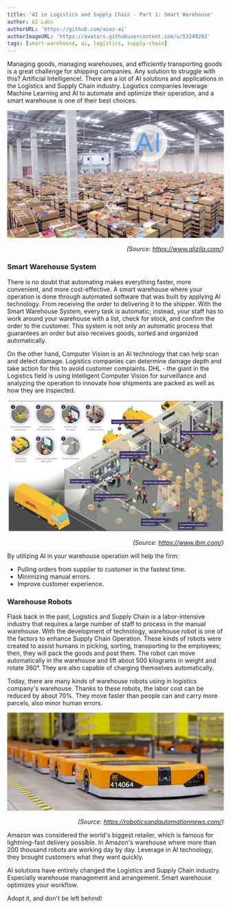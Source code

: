 ```yaml
---
title: 'AI in Logistics and Supply Chain - Part 1: Smart Warehouse'
author: AI Labs
authorURL: 'https://github.com/aioz-ai'
authorImageURL: 'https://avatars.githubusercontent.com/u/53249292'
tags: [smart-warehouse, ai, logistics, supply-chain]
---
```


Managing goods, managing warehouses,  and efficiently transporting goods is a great challenge for shipping companies. Any solution to struggle with this? Artificial Intelligence!. There are a lot of AI solutions and applications in the Logistics and Supply Chain industry. Logistics companies leverage Machine Learning and AI to automate and optimize their operation, and a smart warehouse is one of their best choices.

![banner](https://github.com/aioz-ai/ai-docs-cms/blob/main/content/blog/assets/2021-07-30-smart-warehouse/Screen-Shot-2018-05-31-at-2.04.27-PM.png?raw=true)
<!--truncate-->

*<div align="right">(Source: <a href="https://www.alizila.com/">https://www.alizila.com/</a>)</div>*

### Smart Warehouse System

There is no doubt that automating makes everything faster, more convenient, and more cost-effective. A smart warehouse where your operation is done through automated software that was built by applying AI technology. From receiving the order to delivering it to the shipper. With the Smart Warehouse System, every task is automatic; instead, your staff has to work around your warehouse with a list, check for stock, and confirm the order to the customer. This system is not only an automatic process that guarantees an order but also receives goods, sorted and organized automatically.

On the other hand, Computer Vision is an AI technology that can help scan and detect damage. Logistics companies can determine damage depth and take action for this to avoid customer complaints. DHL - the giant in the Logistics field is using Intelligent Computer Vision for surveillance and analyzing the operation to innovate how shipments are packed as well as how they are inspected.

![](https://github.com/aioz-ai/ai-docs-cms/blob/main/content/blog/assets/2021-07-30-smart-warehouse/DHL-info.jpeg?raw=true)

*<div align="right">(Source: <a href="https://www.ibm.com/">https://www.ibm.com/</a>)</div>*

By utilizing AI in your warehouse operation will help the firm:

- Pulling orders from supplier to customer in the fastest time.
- Minimizing manual errors.
- Improve customer experience.

### Warehouse Robots

Flask back in the past, Logistics and Supply Chain is a labor-intensive industry that requires a large number of staff to process in the manual warehouse. With the development of technology, warehouse robot is one of the factors to enhance Supply Chain Operation. These kinds of robots were created to assist humans in picking, sorting, transporting to the employees; then, they will pack the goods and post them. The robot can move automatically in the warehouse and lift about 500 kilograms in weight and rotate 360°. They are also capable of charging themselves automatically.

Today, there are many kinds of warehouse robots using in logistics company's warehouse. Thanks to these robots, the labor cost can be reduced by about 70%. They move faster than people can and carry more parcels, also minor human errors.

![](https://github.com/aioz-ai/ai-docs-cms/blob/main/content/blog/assets/2021-07-30-smart-warehouse/amazon-robotics-units-copy.jpeg?raw=true)

*<div align="right">(Source: <a href="https://roboticsandautomationnews.com/">https://roboticsandautomationnews.com/</a>)</div>*

Amazon was considered the world's biggest retailer, which is famous for lightning-fast delivery possible. In Amazon's warehouse where more than 200 thousand robots are working day by day. Leverage in AI technology, they brought customers what they want quickly.

AI solutions have entirely changed the Logistics and Supply Chain industry. Especially warehouse management and arrangement. Smart warehouse optimizes your workflow.

Adopt it, and don't be left behind!
